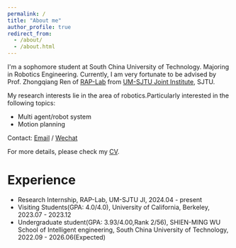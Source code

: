 ```yaml
---
permalink: /
title: "About me"
author_profile: true
redirect_from: 
  - /about/
  - /about.html
---
```


I'm a sophomore student at South China  University of Technology. Majoring in Robotics Engineering. Currently, I am very fortunate to be advised by Prof. Zhongqiang Ren of [RAP-Lab](https://rap-lab.github.io/) from [UM-SJTU Joint Institute](https://www.ji.sjtu.edu.cn/), SJTU. 

My research interests lie in the area of robotics.Particularly interested in the following topics:
* Multi agent/robot system
* Motion planning

Contact: [Email](mailto:davidzhou718@gmail.com) / [Wechat](../images/wechat.jpg) 

For more details, please check my [CV](../assets/Shuai_Zhou_cv.pdf).


Experience
======
* Research Internship, RAP-Lab, UM-SJTU JI, 2024.04 - present
* Visiting Students(GPA: 4.0/4.0), University of California, Berkeley, 2023.07 - 2023.12
* Undergraduate student(GPA: 3.93/4.00,Rank 2/56), SHIEN-MING WU School of Intelligent engineering, South China University of Technology, 2022.09 - 2026.06(Expected) 

